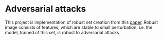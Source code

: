 # Adversarial attacks
 
This project is implementation of robust set creation from this [paper](https://arxiv.org/pdf/1905.02175.pdf). Robust image consists of features, which are stable to small perturbation, i.e. the model, trained of this set, is robust to adversarial attacks
